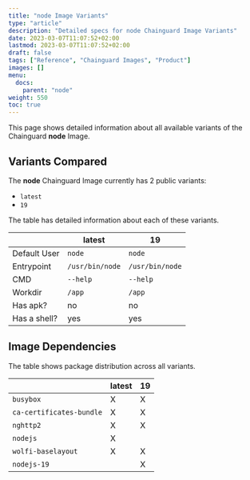 ```yaml
---
title: "node Image Variants"
type: "article"
description: "Detailed specs for node Chainguard Image Variants"
date: 2023-03-07T11:07:52+02:00
lastmod: 2023-03-07T11:07:52+02:00
draft: false
tags: ["Reference", "Chainguard Images", "Product"]
images: []
menu:
  docs:
    parent: "node"
weight: 550
toc: true
---
```


This page shows detailed information about all available variants of the Chainguard **node** Image.

## Variants Compared
The **node** Chainguard Image currently has 2 public variants: 

- `latest`
- `19`

The table has detailed information about each of these variants.

|              | latest          | 19              |
|--------------|-----------------|-----------------|
| Default User | `node`          | `node`          |
| Entrypoint   | `/usr/bin/node` | `/usr/bin/node` |
| CMD          | `--help`        | `--help`        |
| Workdir      | `/app`          | `/app`          |
| Has apk?     | no              | no              |
| Has a shell? | yes             | yes             |

## Image Dependencies
The table shows package distribution across all variants.

|                          | latest | 19 |
|--------------------------|--------|----|
| `busybox`                | X      | X  |
| `ca-certificates-bundle` | X      | X  |
| `nghttp2`                | X      | X  |
| `nodejs`                 | X      |    |
| `wolfi-baselayout`       | X      | X  |
| `nodejs-19`              |        | X  |
